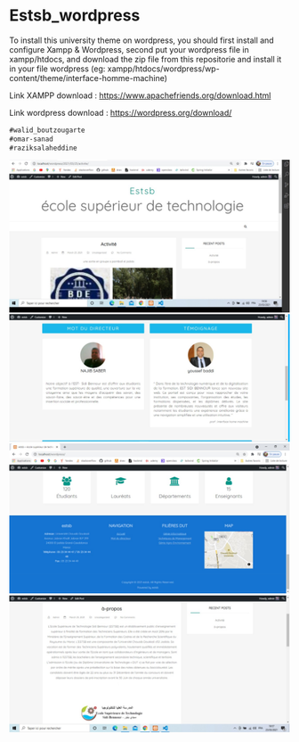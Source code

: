 # Estsb_wordpress
To install this university theme on wordpress, you should first install and configure Xampp & Wordpress, second put your wordpress file in xampp/htdocs, and download the zip file from this repositorie and install it in your file wordpress (eg: xampp/htdocs/wordpress/wp-content/theme/interface-homme-machine)


Link XAMPP download : https://www.apachefriends.org/download.html

Link wordpress download : https://wordpress.org/download/


    #walid_boutzougarte
    #omar-sanad
    #raziksalaheddine
    
   ![](screen/1.jpeg)
   ![](screen/2.jpeg)
   ![](screen/3.jpeg)
   ![](screen/4.jpeg)


